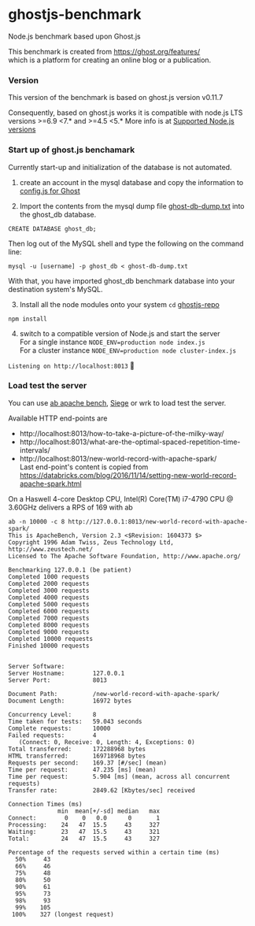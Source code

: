# ghostjs-benchmark
Node.js benchmark based upon Ghost.js

This benchmark is created from https://ghost.org/features/  
which is a platform for creating an online 
blog or a publication.

### Version
This version of the benchmark is based on ghost.js version v0.11.7

Consequently, based on ghost.js works it is compatible with node.js LTS versions >=6.9 <7.* and >=4.5 <5.*
More info is at [Supported Node.js versions](http://support.ghost.org/supported-node-versions/)

### Start up of ghost.js benchamark

Currently start-up and initialization of the database is not automated. 

1. create an account in the mysql database and copy the information to [config.js for Ghost](https://github.com/sathvikl/ghostjs-benchmark/blob/bb75aa9877ce8f425279d7ad434a18c8d391422e/ghostjs-repo/config.js#L28)

2. Import the contents from the mysql dump file [ghost-db-dump.txt](https://github.com/sathvikl/ghostjs-benchmark/blob/master/ghost-db-dump.txt) into the ghost_db database. 
```MYSQL Shell
CREATE DATABASE ghost_db;
```
Then log out of the MySQL shell and type the following on the command line:
```
mysql -u [username] -p ghost_db < ghost-db-dump.txt
```
With that, you have imported ghost_db benchmark database into your destination system's MySQL.

3. Install all the node modules onto your system
`cd` [ghostjs-repo](https://github.com/sathvikl/ghostjs-benchmark/tree/master/ghostjs-repo)
```
npm install 
```  

4. switch to a compatible version of Node.js and start the server  
For a single instance `NODE_ENV=production node index.js`  
For a cluster instance `NODE_ENV=production node cluster-index.js`  
  
`Listening on http://localhost:8013` :tada:

### Load test the server
You can use [ab apache bench](http://httpd.apache.org/docs/2.2/en/programs/ab.html), [Siege](https://github.com/JoeDog/siege) or wrk to load test the server.  

Available HTTP end-points are
* http://localhost:8013/how-to-take-a-picture-of-the-milky-way/  
* http://localhost:8013/what-are-the-optimal-spaced-repetition-time-intervals/  
* http://localhost:8013/new-world-record-with-apache-spark/   
Last end-point's content is copied from https://databricks.com/blog/2016/11/14/setting-new-world-record-apache-spark.html
  
On a Haswell 4-core Desktop CPU, Intel(R) Core(TM) i7-4790 CPU @ 3.60GHz 
delivers a RPS of 169 with ab 
```
ab -n 10000 -c 8 http://127.0.0.1:8013/new-world-record-with-apache-spark/
This is ApacheBench, Version 2.3 <$Revision: 1604373 $>
Copyright 1996 Adam Twiss, Zeus Technology Ltd, http://www.zeustech.net/
Licensed to The Apache Software Foundation, http://www.apache.org/

Benchmarking 127.0.0.1 (be patient)
Completed 1000 requests
Completed 2000 requests
Completed 3000 requests
Completed 4000 requests
Completed 5000 requests
Completed 6000 requests
Completed 7000 requests
Completed 8000 requests
Completed 9000 requests
Completed 10000 requests
Finished 10000 requests


Server Software:        
Server Hostname:        127.0.0.1
Server Port:            8013

Document Path:          /new-world-record-with-apache-spark/
Document Length:        16972 bytes

Concurrency Level:      8
Time taken for tests:   59.043 seconds
Complete requests:      10000
Failed requests:        4
   (Connect: 0, Receive: 0, Length: 4, Exceptions: 0)
Total transferred:      172288968 bytes
HTML transferred:       169718968 bytes
Requests per second:    169.37 [#/sec] (mean)
Time per request:       47.235 [ms] (mean)
Time per request:       5.904 [ms] (mean, across all concurrent requests)
Transfer rate:          2849.62 [Kbytes/sec] received

Connection Times (ms)
              min  mean[+/-sd] median   max
Connect:        0    0   0.0      0       1
Processing:    24   47  15.5     43     327
Waiting:       23   47  15.5     43     321
Total:         24   47  15.5     43     327

Percentage of the requests served within a certain time (ms)
  50%     43
  66%     46
  75%     48
  80%     50
  90%     61
  95%     73
  98%     93
  99%    105
 100%    327 (longest request)
```


